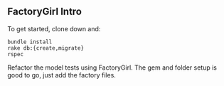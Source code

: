 ## FactoryGirl Intro

To get started, clone down and:

```
bundle install
rake db:{create,migrate}
rspec
```

Refactor the model tests using FactoryGirl. The gem and folder setup is good to
go, just add the factory files.

